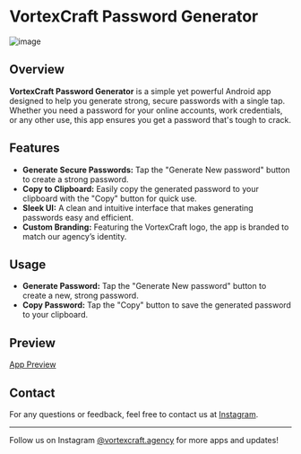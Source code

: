 # VortexCraft Password Generator

![image](https://github.com/user-attachments/assets/b02ea2d5-d4b9-4084-a7ef-c1459d75180c)

## Overview
**VortexCraft Password Generator** is a simple yet powerful Android app designed to help you generate strong, secure passwords with a single tap. Whether you need a password for your online accounts, work credentials, or any other use, this app ensures you get a password that's tough to crack.

## Features
- **Generate Secure Passwords:** Tap the "Generate New password" button to create a strong password.
- **Copy to Clipboard:** Easily copy the generated password to your clipboard with the "Copy" button for quick use.
- **Sleek UI:** A clean and intuitive interface that makes generating passwords easy and efficient.
- **Custom Branding:** Featuring the VortexCraft logo, the app is branded to match our agency’s identity.

## Usage
- **Generate Password:** Tap the "Generate New password" button to create a new, strong password.
- **Copy Password:** Tap the "Copy" button to save the generated password to your clipboard.

## Preview
[App Preview](image.png)

## Contact
For any questions or feedback, feel free to contact us at [Instagram](https://www.instagram.com/vortexcraft.agency/).

---
Follow us on Instagram [@vortexcraft.agency](https://www.instagram.com/vortexcraft.agency/) for more apps and updates!
```
